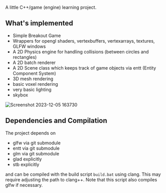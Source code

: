 A little C++/game (engine) learning project.


## What's implemented

- Simple Breakout Game
- Wrappers for opengl shaders, vertexbuffers, vertexarrays, textures, GLFW windows
- A 2D Physics engine for handling collisions (between circles and rectangles)
- A 2D batch renderer
- A 2D Scene class which keeps track of game objects via entt (Entity Component System)
- 3D mesh rendering
- basic voxel rendering
- very basic lighting
- skybox

![Screenshot 2023-12-05 163730](https://github.com/ffreyer/GLPlayground.cpp/assets/10947937/b7bc242a-70ad-4dee-9dee-a3f6219b52ea)

## Dependencies and Compilation

The project depends on

- glfw via git submodule
- entt via git submodule
- glm via git submodule
- glad explicitly
- stb explicitly

and can be compiled with the build script `build.bat` using clang. This may require adjusting the path to clang++. Note that this script also compiles glfw if necessary.
